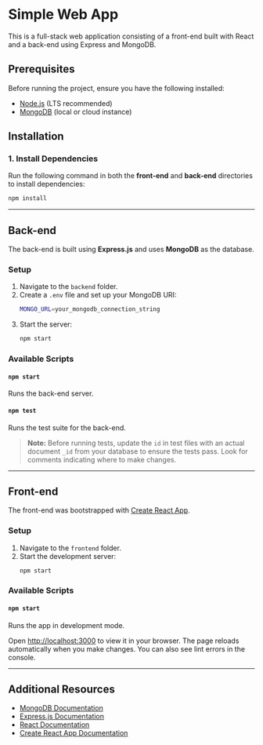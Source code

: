 # Simple Web App

This is a full-stack web application consisting of a front-end built with React and a back-end using Express and MongoDB.

## Prerequisites

Before running the project, ensure you have the following installed:

- [Node.js](https://nodejs.org/) (LTS recommended)
- [MongoDB](https://www.mongodb.com/) (local or cloud instance)

## Installation

### 1. Install Dependencies

Run the following command in both the **front-end** and **back-end** directories to install dependencies:

```sh
npm install
```

---

## Back-end

The back-end is built using **Express.js** and uses **MongoDB** as the database.

### Setup

1. Navigate to the `backend` folder.
2. Create a `.env` file and set up your MongoDB URI:
   ```sh
   MONGO_URL=your_mongodb_connection_string
   ```
3. Start the server:
   ```sh
   npm start
   ```

### Available Scripts

#### `npm start`

Runs the back-end server.

#### `npm test`

Runs the test suite for the back-end.

> **Note:** Before running tests, update the `id` in test files with an actual document `_id` from your database to ensure the tests pass. Look for comments indicating where to make changes.

---

## Front-end

The front-end was bootstrapped with [Create React App](https://github.com/facebook/create-react-app).

### Setup

1. Navigate to the `frontend` folder.
2. Start the development server:
   ```sh
   npm start
   ```

### Available Scripts

#### `npm start`

Runs the app in development mode.

Open [http://localhost:3000](http://localhost:3000) to view it in your browser. The page reloads automatically when you make changes. You can also see lint errors in the console.

---

## Additional Resources

- [MongoDB Documentation](https://www.mongodb.com/docs/)
- [Express.js Documentation](https://expressjs.com/)
- [React Documentation](https://reactjs.org/)
- [Create React App Documentation](https://facebook.github.io/create-react-app/docs/getting-started)

